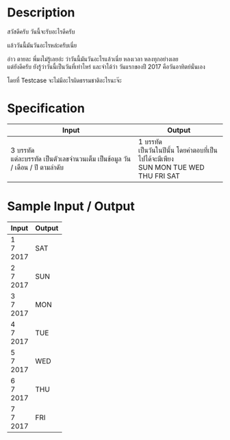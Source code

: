 # Description
สวัสดีครับ วันนี้จะรับอะไรดีครับ

แล้ววันนี้มันวันอะไรหล่ะครับเนี่ย

อ่าว ตายละ พี่มงไม่รู้เลยอ่ะ ว่าวันนี้มันวันอะไรแล้วเนี่ย หลงเวลา หลงทุกอย่างเลย <br>
แต่ยังดีครับ ยังรู้ว่าวันนี้เป็นวันที่เท่าไหร่ และจำได้ว่า วันแรกของปี 2017 คือวันอาทิตย์นั่นเอง

โดยที่ Testcase จะไม่มีอะไรผิดธรรมชาติอะไรนะจ๊ะ

# Specification
|Input|Output|
|-|-|
|3 บรรทัด <br> แต่ละบรรทัด เป็นตัวเลขจำนวนเต็ม เป็นข้อมูล วัน / เดือน / ปี ตามลำดับ|1 บรรทัด <br> เป็นวันในปีนั้น โดยคำตอบที่เป็นไปได้จะมีเพียง <br> SUN MON TUE WED THU FRI SAT|

# Sample Input / Output
|Input|Output|
|-|-|
|1 <br> 7 <br> 2017|SAT|
|2 <br> 7 <br> 2017|SUN|
|3 <br> 7 <br> 2017|MON|
|4 <br> 7 <br> 2017|TUE|
|5 <br> 7 <br> 2017|WED|
|6 <br> 7 <br> 2017|THU|
|7 <br> 7 <br> 2017|FRI|
